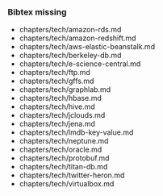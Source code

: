 ### Bibtex missing
* chapters/tech/amazon-rds.md
* chapters/tech/amazon-redshift.md
* chapters/tech/aws-elastic-beanstalk.md
* chapters/tech/berkeley-db.md
* chapters/tech/e-science-central.md
* chapters/tech/ftp.md
* chapters/tech/gffs.md
* chapters/tech/graphlab.md
* chapters/tech/hbase.md
* chapters/tech/hive.md
* chapters/tech/jclouds.md
* chapters/tech/jena.md
* chapters/tech/lmdb-key-value.md
* chapters/tech/neptune.md
* chapters/tech/oracle.md
* chapters/tech/protobuf.md
* chapters/tech/titan-db.md
* chapters/tech/twitter-heron.md
* chapters/tech/virtualbox.md

